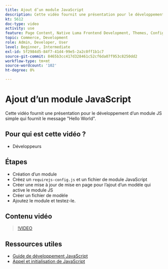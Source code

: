 ```yaml
---
title: Ajout d’un module JavaScript
description: Cette vidéo fournit une présentation pour le développement d’un module JS simple qui fournit le message "Hello World".
kt: 5612
doc-type: video
activity: use
feature: Page Content, Native Luma Frontend Development, Themes, Configuration
topic: Commerce, Development
role: Admin, Developer, User
level: Beginner, Intermediate
exl-id: 5f2984d5-84f7-41d4-99e5-2a2c0ff1b1c7
source-git-commit: 8465b3cc417d328461c52cf6da07f953c8250dd2
workflow-type: tm+mt
source-wordcount: '102'
ht-degree: 0%

---
```


# Ajout d’un module JavaScript

Cette vidéo fournit une présentation pour le développement d’un module JS simple qui fournit le message &quot;Hello World&quot;.

## Pour qui est cette vidéo ?

- Développeurs

## Étapes

- Création d’un module
- Créez un `requirejs-config.js` et un fichier de module JavaScript
- Créer une mise à jour de mise en page pour l’ajout d’un modèle qui active le module JS
- Créer un fichier de modèle
- Ajoutez le module et testez-le.

## Contenu vidéo

>[!VIDEO](https://video.tv.adobe.com/v/35790?quality=12&learn=on)

## Ressources utiles

- [Guide de développement JavaScript](https://developer.adobe.com/commerce/frontend-core/javascript/)
- [Appel et initialisation de JavaScript](https://developer.adobe.com/commerce/frontend-core/javascript/init/)
